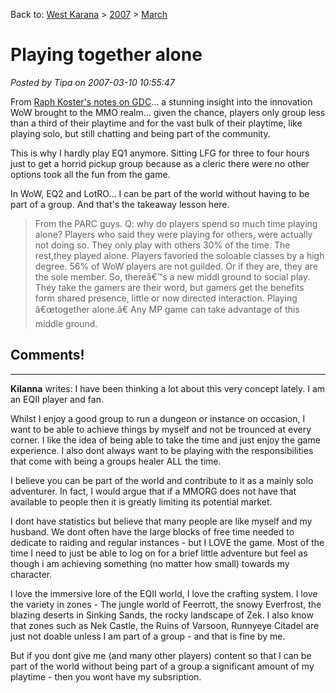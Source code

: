 Back to: [West Karana](/posts/westkarana.md) > [2007](/posts/2007/westkarana.md) > [March](./westkarana.md)
# Playing together alone

*Posted by Tipa on 2007-03-10 10:55:47*

From [Raph Koster's notes on GDC](http://www.raphkoster.com/2007/03/09/gdc-07-game-studies-download/)... a stunning insight into the innovation WoW brought to the MMO realm... given the chance, players only group less than a third of their playtime and for the vast bulk of their playtime, like playing solo, but still chatting and being part of the community.

This is why I hardly play EQ1 anymore. Sitting LFG for three to four hours just to get a horrid pickup group because as a cleric there were no other options took all the fun from the game.

In WoW, EQ2 and LotRO... I can be part of the world without having to be part of a group. And that's the takeaway lesson here.

> From the PARC guys. Q: why do players spend so much time playing alone? Players who said they were playing for others, were actually not doing so. They only play with others 30% of the time. The rest,they played alone. Players favoried the soloable classes by a high degree. 56% of WoW players are not guilded. Or if they are, they are the sole member. So, thereâ€™s a new middl ground to social play. They take the gamers are their word, but gamers get the benefits form shared presence, little or now directed interaction. Playing â€œtogether alone.â€ Any MP game can take advantage of this middle ground.


## Comments!

---

**Kilanna** writes: I have been thinking a lot about this very concept lately. I am an EQII player and fan.

Whilst I enjoy a good group to run a dungeon or instance on occasion, I want to be able to achieve things by myself and not be trounced at every corner. I like the idea of being able to take the time and just enjoy the game experience. I also dont always want to be playing with the responsibilities that come with being a groups healer ALL the time.

I believe you can be part of the world and contribute to it as a mainly solo adventurer. In fact, I would argue that if a MMORG does not have that available to people then it is greatly limiting its potential market.

I dont have statistics but believe that many people are like myself and my husband. We dont often have the large blocks of free time needed to dedicate to raiding and regular instances - but I LOVE the game. Most of the time I need to just be able to log on for a brief little adventure but feel as though i am achieving something (no matter how small) towards my character.

I love the immersive lore of the EQII world, I love the crafting system. I love the variety in zones - The jungle world of Feerrott, the snowy Everfrost, the blazing deserts in Sinking Sands, the rocky landscape of Zek. I also know that zones such as Nek Castle, the Ruins of Varsoon, Runnyeye Citadel are just not doable unless I am part of a group - and that is fine by me. 

But if you dont give me (and many other players) content so that I can be part of the world without being part of a group a significant amount of my playtime - then you wont have my subsription.


